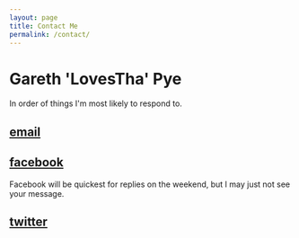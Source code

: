 ```yaml
---
layout: page
title: Contact Me
permalink: /contact/
---
```


# Gareth 'LovesTha' Pye

In order of things I'm most likely to respond to. 

## [email][1]

## [facebook][2]

Facebook will be quickest for replies on the weekend, but I may just not see your message.

## [twitter][3]


[1]: mailto://gareth+rpd@cerberos.id.au
[2]: https://www.facebook.com/LovesTha
[3]: https://twitter.com/LovesTha

